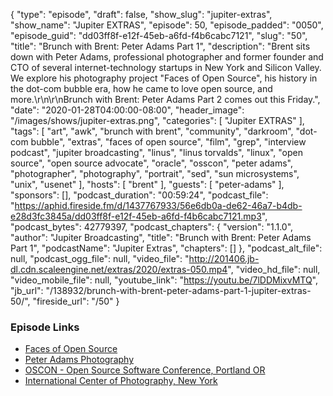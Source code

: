 {
  "type": "episode",
  "draft": false,
  "show_slug": "jupiter-extras",
  "show_name": "Jupiter EXTRAS",
  "episode": 50,
  "episode_padded": "0050",
  "episode_guid": "dd03ff8f-e12f-45eb-a6fd-f4b6cabc7121",
  "slug": "50",
  "title": "Brunch with Brent: Peter Adams Part 1",
  "description": "Brent sits down with Peter Adams, professional photographer and former founder and CTO of several internet-technology startups in New York and Silicon Valley. We explore his photography project \"Faces of Open Source\", his history in the dot-com bubble era, how he came to love open source, and more.\r\n\r\nBrunch with Brent: Peter Adams Part 2 comes out this Friday.",
  "date": "2020-01-28T04:00:00-08:00",
  "header_image": "/images/shows/jupiter-extras.png",
  "categories": [
    "Jupiter EXTRAS"
  ],
  "tags": [
    "art",
    "awk",
    "brunch with brent",
    "community",
    "darkroom",
    "dot-com bubble",
    "extras",
    "faces of open source",
    "film",
    "grep",
    "interview podcast",
    "jupiter broadcasting",
    "linus",
    "linus torvalds",
    "linux",
    "open source",
    "open source advocate",
    "oracle",
    "osscon",
    "peter adams",
    "photographer",
    "photography",
    "portrait",
    "sed",
    "sun microsystems",
    "unix",
    "usenet"
  ],
  "hosts": [
    "brent"
  ],
  "guests": [
    "peter-adams"
  ],
  "sponsors": [],
  "podcast_duration": "00:59:24",
  "podcast_file": "https://aphid.fireside.fm/d/1437767933/56e6db0a-de62-46a7-b4db-e28d3fc3845a/dd03ff8f-e12f-45eb-a6fd-f4b6cabc7121.mp3",
  "podcast_bytes": 42779397,
  "podcast_chapters": {
    "version": "1.1.0",
    "author": "Jupiter Broadcasting",
    "title": "Brunch with Brent: Peter Adams Part 1",
    "podcastName": "Jupiter Extras",
    "chapters": []
  },
  "podcast_alt_file": null,
  "podcast_ogg_file": null,
  "video_file": "http://201406.jb-dl.cdn.scaleengine.net/extras/2020/extras-050.mp4",
  "video_hd_file": null,
  "video_mobile_file": null,
  "youtube_link": "https://youtu.be/7lDDMixvMTQ",
  "jb_url": "/138932/brunch-with-brent-peter-adams-part-1-jupiter-extras-50/",
  "fireside_url": "/50"
}


### Episode Links

  * [Faces of Open Source](http://www.facesofopensource.com/ "Faces of Open Source")
  * [Peter Adams Photography](http://www.peteradamsphoto.com/ "Peter Adams Photography")
  * [OSCON - Open Source Software Conference, Portland OR](https://conferences.oreilly.com/oscon/oscon-or "OSCON - Open Source Software Conference, Portland OR")
  * [International Center of Photography, New York](https://www.icp.org/ "International Center of Photography, New York")



